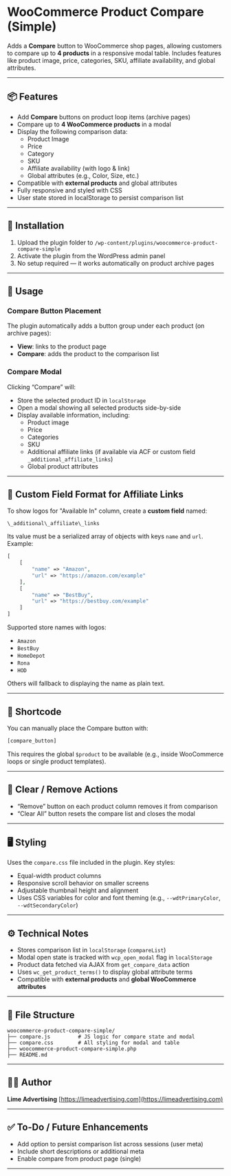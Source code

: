 # WooCommerce Product Compare (Simple)

Adds a **Compare** button to WooCommerce shop pages, allowing customers to compare up to **4 products** in a responsive modal table. Includes features like product image, price, categories, SKU, affiliate availability, and global attributes.

---

## 📦 Features

- Add **Compare** buttons on product loop items (archive pages)
- Compare up to **4 WooCommerce products** in a modal
- Display the following comparison data:
  - Product Image
  - Price
  - Category
  - SKU
  - Affiliate availability (with logo & link)
  - Global attributes (e.g., Color, Size, etc.)
- Compatible with **external products** and global attributes
- Fully responsive and styled with CSS
- User state stored in localStorage to persist comparison list

---

## 🚀 Installation

1. Upload the plugin folder to `/wp-content/plugins/woocommerce-product-compare-simple`
2. Activate the plugin from the WordPress admin panel
3. No setup required — it works automatically on product archive pages

---

## 🔧 Usage

### Compare Button Placement

The plugin automatically adds a button group under each product (on archive pages):

- **View**: links to the product page
- **Compare**: adds the product to the comparison list

### Compare Modal

Clicking “Compare” will:

- Store the selected product ID in `localStorage`
- Open a modal showing all selected products side-by-side
- Display available information, including:
  - Product image
  - Price
  - Categories
  - SKU
  - Additional affiliate links (if available via ACF or custom field `_additional_affiliate_links`)
  - Global product attributes

---

## 🧠 Custom Field Format for Affiliate Links

To show logos for "Available In" column, create a **custom field** named:


`\_additional\_affiliate\_links`


Its value must be a serialized array of objects with keys `name` and `url`. Example:

```php
[
    [
        "name" => "Amazon",
        "url" => "https://amazon.com/example"
    ],
    [
        "name" => "BestBuy",
        "url" => "https://bestbuy.com/example"
    ]
]
````

Supported store names with logos:

* `Amazon`
* `BestBuy`
* `HomeDepot`
* `Rona`
* `HOD`

Others will fallback to displaying the name as plain text.

---

## 🧩 Shortcode

You can manually place the Compare button with:

```php
[compare_button]
```

This requires the global `$product` to be available (e.g., inside WooCommerce loops or single product templates).

---

## 🧼 Clear / Remove Actions

* “Remove” button on each product column removes it from comparison
* “Clear All” button resets the compare list and closes the modal

---

## 🖥 Styling

Uses the `compare.css` file included in the plugin. Key styles:

* Equal-width product columns
* Responsive scroll behavior on smaller screens
* Adjustable thumbnail height and alignment
* Uses CSS variables for color and font theming (e.g., `--wdtPrimaryColor`, `--wdtSecondaryColor`)

---

## ⚙️ Technical Notes

* Stores comparison list in `localStorage` (`compareList`)
* Modal open state is tracked with `wcp_open_modal` flag in `localStorage`
* Product data fetched via AJAX from `get_compare_data` action
* Uses `wc_get_product_terms()` to display global attribute terms
* Compatible with **external products** and **global WooCommerce attributes**

---

## 📁 File Structure

```
woocommerce-product-compare-simple/
├── compare.js         # JS logic for compare state and modal
├── compare.css        # All styling for modal and table
├── woocommerce-product-compare-simple.php
├── README.md
```

---

## 🧑‍💻 Author

**Lime Advertising**
[https://limeadvertising.com](https://limeadvertising.com)

---

## ✅ To-Do / Future Enhancements

* Add option to persist comparison list across sessions (user meta)
* Include short descriptions or additional meta
* Enable compare from product page (single)

---
